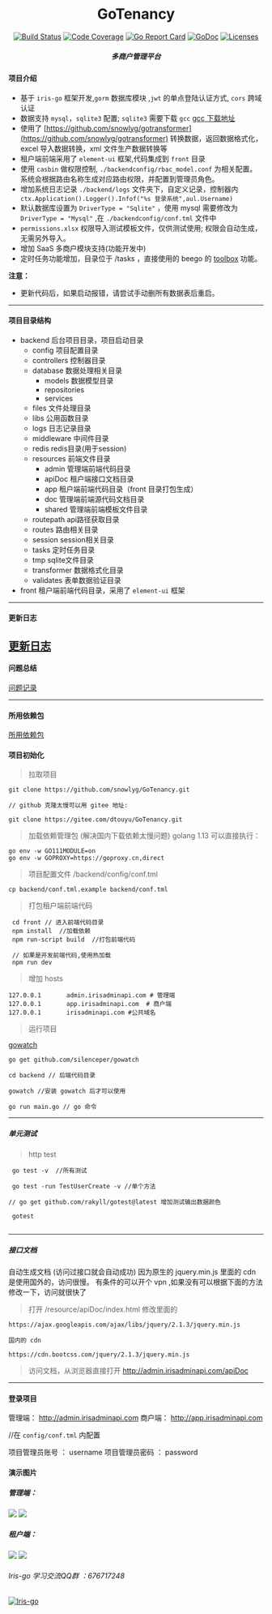<h1 align="center">GoTenancy</h1>

<div align="center">
    <a href="https://travis-ci.org/snowlyg/GoTenancy"><img src="https://travis-ci.org/snowlyg/GoTenancy.svg?branch=master" alt="Build Status"></a>
    <a href="https://codecov.io/gh/snowlyg/GoTenancy"><img src="https://codecov.io/gh/snowlyg/GoTenancy/branch/master/graph/badge.svg" alt="Code Coverage"></a>
    <a href="https://goreportcard.com/report/github.com/snowlyg/GoTenancy"><img src="https://goreportcard.com/badge/github.com/snowlyg/GoTenancy" alt="Go Report Card"></a>
    <a href="https://godoc.org/github.com/snowlyg/GoTenancy"><img src="https://godoc.org/github.com/snowlyg/GoTenancy?status.svg" alt="GoDoc"></a>
    <a href="https://github.com/snowlyg/GoTenancy/blob/master/LICENSE"><img src="https://img.shields.io/github/license/snowlyg/GoTenancy" alt="Licenses"></a>
    <h5 align="center">多商户管理平台</h5>
</div>

#### 项目介绍
- 基于 `iris-go` 框架开发,`gorm` 数据库模块 ,`jwt` 的单点登陆认证方式, `cors` 跨域认证
- 数据支持 `mysql`，`sqlite3` 配置; `sqlite3` 需要下载 `gcc`  [gcc 下载地址](http://mingw-w64.org/doku.php/download)
- 使用了 [https://github.com/snowlyg/gotransformer](https://github.com/snowlyg/gotransformer) 转换数据，返回数据格式化，excel 导入数据转换，xml 文件生产数据转换等 
- 租户端前端采用了 `element-ui` 框架,代码集成到 `front` 目录
- 使用 `casbin` 做权限控制, `./backendconfig/rbac_model.conf` 为相关配置。系统会根据路由名称生成对应路由权限，并配置到管理员角色。
- 增加系统日志记录 `./backend/logs` 文件夹下，自定义记录，控制器内 `ctx.Application().Logger().Infof("%s 登录系统",aul.Username)`
- 默认数据库设置为   `DriverType = "Sqlite"` ，使用 mysql 需要修改为 `DriverType = "Mysql"` ,在 `./backendconfig/conf.tml` 文件中
- `permissions.xlsx` 权限导入测试模板文件，仅供测试使用; 权限会自动生成，无需另外导入。
- 增加 SaaS 多商户模块支持(功能开发中)
- 定时任务功能增加，目录位于 /tasks ，直接使用的 beego 的 [toolbox](https://beego.me/docs/module/toolbox.md) 功能。

 **注意：**
 - 更新代码后，如果启动报错，请尝试手动删所有数据表后重启。

---
#### 项目目录结构
- backend 后台项目目录，项目启动目录
    - config 项目配置目录
    - controllers 控制器目录
    - database 数据处理相关目录
        - models 数据模型目录
        - repositories 
        - services 
    - files 文件处理目录
    - libs 公用函数目录
    - logs 日志记录目录
    - middleware 中间件目录
    - redis redis目录(用于session)
    - resources 前端文件目录
        - admin 管理端前端代码目录
        - apiDoc 租户端接口文档目录
        - app 租户端前端代码目录（front 目录打包生成）
        - doc  管理端前端源代码文档目录
        - shared  管理端前端模板文件目录
    - routepath api路径获取目录
    - routes 路由相关目录
    - session session相关目录
    - tasks 定时任务目录
    - tmp sqlite文件目录
    - transformer 数据格式化目录
    - validates 表单数据验证目录
- front 租户端前端代码目录，采用了 `element-ui` 框架

---

#### 更新日志
[更新日志](UPDATE.MD)
---

#### 问题总结
[问题记录](ERRORS.MD)

---

#### 所用依赖包
[所用依赖包](PLUGINS.MD)

#### 项目初始化

>拉取项目

```shell script
git clone https://github.com/snowlyg/GoTenancy.git

// github 克隆太慢可以用 gitee 地址:

git clone https://gitee.com/dtouyu/GoTenancy.git

```

>加载依赖管理包 (解决国内下载依赖太慢问题)
>golang 1.13 可以直接执行：
```shell script
go env -w GO111MODULE=on
go env -w GOPROXY=https://goproxy.cn,direct

```

>项目配置文件 /backend/config/conf.tml

```shell script
cp backend/conf.tml.example backend/conf.tml
```

>打包租户端前端代码 
```shell script
 cd front // 进入前端代码目录
 npm install  //加载依赖
 npm run-script build  //打包前端代码

 // 如果是开发前端代码,使用热加载
 npm run dev  
```

>增加 hosts 
```shell script
127.0.0.1       admin.irisadminapi.com # 管理端
127.0.0.1       app.irisadminapi.com  # 商户端
127.0.0.1       irisadminapi.com #公共域名
```

>运行项目 

[gowatch](https://gitee.com/silenceper/gowatch)
```shell script
go get github.com/silenceper/gowatch

cd backend // 后端代码目录

gowatch //安装 gowatch 后才可以使用

go run main.go // go 命令
```

---
##### 单元测试 
>http test

```shell script
 go test -v  //所有测试
 
 go test -run TestUserCreate -v //单个方法

// go get github.com/rakyll/gotest@latest 增加测试输出数据颜色

 gotest 
 
```

---

##### 接口文档
自动生成文档 (访问过接口就会自动成功)
因为原生的 jquery.min.js 里面的 cdn 是使用国外的，访问很慢。
有条件的可以开个 vpn ,如果没有可以根据下面的方法修改一下，访问就很快了
>打开 /resource/apiDoc/index.html 修改里面的

```shell script
https://ajax.googleapis.com/ajax/libs/jquery/2.1.3/jquery.min.js

国内的 cdn

https://cdn.bootcss.com/jquery/2.1.3/jquery.min.js
```

>访问文档，从浏览器直接打开 http://admin.irisadminapi.com/apiDoc

---

#### 登录项目
管理端： http://admin.irisadminapi.com
商户端： http://app.irisadminapi.com

//在 `config/conf.tml` 内配置 

项目管理员账号 ： username
项目管理员密码 ： password


#### 演示图片

##### 管理端：
![](/GoTenancylogin.png)
![](/GoTenancyIndex.png)

##### 租户端：
![](/GoTenancyAppLogin.png)
![](/GoTenancyAppIndex.png)


###### Iris-go 学习交流QQ群 ：676717248
<a target="_blank" href="//shang.qq.com/wpa/qunwpa?idkey=cc99ccf86be594e790eacc91193789746af7df4a88e84fe949e61e5c6d63537c"><img border="0" src="http://pub.idqqimg.com/wpa/images/group.png" alt="Iris-go" title="Iris-go"></a>

